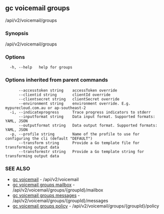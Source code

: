 ## gc voicemail groups

/api/v2/voicemail/groups

### Synopsis

/api/v2/voicemail/groups

### Options

```
  -h, --help   help for groups
```

### Options inherited from parent commands

```
      --accesstoken string    accessToken override
      --clientid string       clientId override
      --clientsecret string   clientSecret override
      --environment string    environment override. E.g. mypurecloud.com.au or ap-southeast-2
  -i, --indicateprogress      Trace progress indicators to stderr
      --inputformat string    Data input format. Supported formats: YAML, JSON
      --outputformat string   Data output format. Supported formats: YAML, JSON
  -p, --profile string        Name of the profile to use for configuring the cli (default "DEFAULT")
      --transform string      Provide a Go template file for transforming output data
      --transformstr string   Provide a Go template string for transforming output data
```

### SEE ALSO

* [gc voicemail](gc_voicemail.html)	 - /api/v2/voicemail
* [gc voicemail groups mailbox](gc_voicemail_groups_mailbox.html)	 - /api/v2/voicemail/groups/{groupId}/mailbox
* [gc voicemail groups messages](gc_voicemail_groups_messages.html)	 - /api/v2/voicemail/groups/{groupId}/messages
* [gc voicemail groups policy](gc_voicemail_groups_policy.html)	 - /api/v2/voicemail/groups/{groupId}/policy


